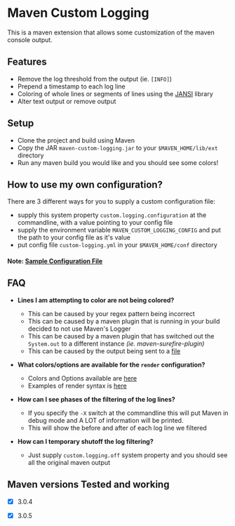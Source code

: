 # Maven Custom Logging

This is a maven extension that allows some customization of the maven console output.

## Features
- Remove the log threshold from the output (ie. `[INFO]`)
- Prepend a timestamp to each log line
- Coloring of whole lines or segments of lines using the [JANSI](https://github.com/fusesource/jansi) library
- Alter text output or remove output

## Setup
- Clone the project and build using Maven
- Copy the JAR `maven-custom-logging.jar` to your `$MAVEN_HOME/lib/ext` directory
- Run any maven build you would like and you should see some colors!

## How to use my own configuration?
There are 3 different ways for you to supply a custom configuration file:
- supply this system property `custom.logging.configuration` at the commandline, with a value pointing to your config file
- supply the environment variable `MAVEN_CUSTOM_LOGGING_CONFIG` and put the path to your config file as it's value
- put config file `custom-logging.yml` in your `$MAVEN_HOME/conf` directory

#### Note: [Sample Configuration File][1]

## FAQ
- **Lines I am attempting to color are not being colored?**
  - This can be caused by your regex pattern being incorrect
  - This can be caused by a maven plugin that is running in your build decided to not use Maven's Logger
  - This can be caused by a maven plugin that has switched out the `System.out` to a different instance *(ie. maven-surefire-plugin)*
  - This can be caused by the output being sent to a [file](https://github.com/fusesource/jansi/blob/master/jansi/src/main/java/org/fusesource/jansi/AnsiConsole.java#L66)

- **What colors/options are available for the `render` configuration?**
  - Colors and Options available are [here][2]
  - Examples of render syntax is [here][3]

- **How can I see phases of the filtering of the log lines?**
  - If you specify the `-X` switch at the commandline this will put Maven in debug mode and A LOT of information will be printed.
  - This will show the before and after of each log line we filtered

- **How can I temporary shutoff the log filtering?**
  - Just supply `custom.logging.off` system property and you should see all the original maven output

## Maven versions Tested and working
  - [x] 3.0.4
  - [x] 3.0.5




  [1]: https://github.com/born2snipe/maven-custom-logging/blob/master/src/main/resources/config/default.yml "sample"
  [2]: https://github.com/fusesource/jansi/blob/master/jansi/src/main/java/org/fusesource/jansi/AnsiRenderer.java#L127 "colors"
  [3]: https://github.com/fusesource/jansi/blob/master/jansi/src/test/java/org/fusesource/jansi/AnsiRendererTest.java "syntax"
